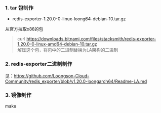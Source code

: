 ### 1. tar 包制作
* redis-exporter-1.20.0-0-linux-loong64-debian-10.tar.gz   

从官方拉取x86的包   
> curl https://downloads.bitnami.com/files/stacksmith/redis-exporter-1.20.0-0-linux-amd64-debian-10.tar.gz     
解压这个包，将包中的二进制替换为LA架构的二进制    

### 2. redis-exporter二进制制作   
见：https://github.com/Loongson-Cloud-Community/redis_exporter/blob/v1.20.0-loongarch64/Readme-LA.md   

### 3. 镜像制作
make

